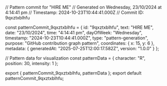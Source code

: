 // Pattern commit for "HIRE ME"
// Generated on Wednesday, 23/10/2024 at 4:14:41 pm
// Timestamp: 2024-10-23T10:44:41.000Z
// Commit ID: 9qxztxblhfu

const patternCommit_9qxztxblhfu = {
  id: "9qxztxblhfu",
  text: "HIRE ME",
  date: "23/10/2024",
  time: "4:14:41 pm",
  dayOfWeek: "Wednesday",
  timestamp: "2024-10-23T10:44:41.000Z",
  type: "pattern-generation",
  purpose: "GitHub contribution graph pattern",
  coordinates: {
    x: 15,
    y: 6
  },
  metadata: {
    generatedAt: "2025-07-25T12:00:17.582Z",
    version: "1.0.0"
  }
};

// Pattern data for visualization
const patternData = {
  character: "R",
  position: 30,
  intensity: 1
};

export { patternCommit_9qxztxblhfu, patternData };
export default patternCommit_9qxztxblhfu;
